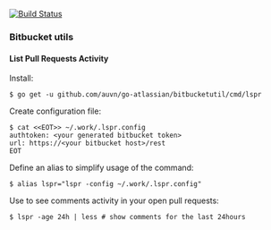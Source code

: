 [![Build Status](https://travis-ci.com/auvn/go-atlassian.svg)](https://travis-ci.com/auvn/go-atlassian)

### Bitbucket utils
#### List Pull Requests Activity

Install:

``` shell
$ go get -u github.com/auvn/go-atlassian/bitbucketutil/cmd/lspr
```

Create configuration file:

``` shell
$ cat <<EOT>> ~/.work/.lspr.config
authtoken: <your generated bitbucket token>
url: https://<your bitbucket host>/rest
EOT
```

Define an alias to simplify usage of the command:

``` shell
$ alias lspr="lspr -config ~/.work/.lspr.config"
```

Use to see comments activity in your open pull requests:

``` shell
$ lspr -age 24h | less # show comments for the last 24hours
```
